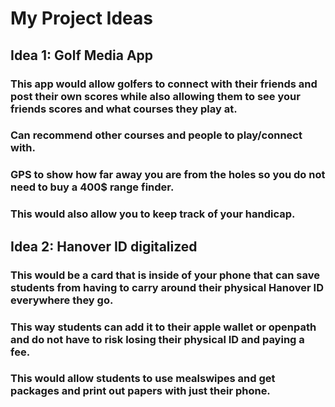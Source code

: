 # My Project Ideas

## Idea 1: Golf Media App
### This app would allow golfers to connect with their friends and post their own scores while also allowing them to see your friends scores and what courses they play at. 
### Can recommend other courses and people to play/connect with.
### GPS to show how far away you are from the holes so you do not need to buy a 400$ range finder.
### This would also allow you to keep track of your handicap.

## Idea 2: Hanover ID digitalized
### This would be a card that is inside of your phone that can save students from having to carry around their physical Hanover ID everywhere they go.
### This way students can add it to their apple wallet or openpath and do not have to risk losing their physical ID and paying a fee.
### This would allow students to use mealswipes and get packages and print out papers with just their phone.
